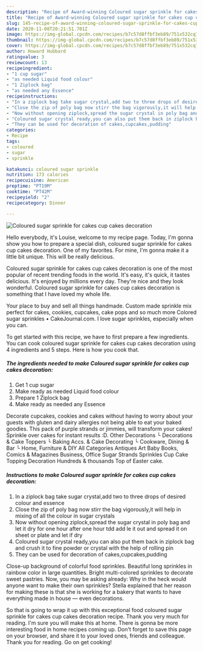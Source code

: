 ```yaml
---
description: "Recipe of Award-winning Coloured sugar sprinkle for cakes cup cakes decoration"
title: "Recipe of Award-winning Coloured sugar sprinkle for cakes cup cakes decoration"
slug: 145-recipe-of-award-winning-coloured-sugar-sprinkle-for-cakes-cup-cakes-decoration
date: 2020-11-08T20:21:51.701Z
image: https://img-global.cpcdn.com/recipes/b7c57d8ffbf3eb89/751x532cq70/coloured-sugar-sprinkle-for-cakes-cup-cakes-decoration-recipe-main-photo.jpg
thumbnail: https://img-global.cpcdn.com/recipes/b7c57d8ffbf3eb89/751x532cq70/coloured-sugar-sprinkle-for-cakes-cup-cakes-decoration-recipe-main-photo.jpg
cover: https://img-global.cpcdn.com/recipes/b7c57d8ffbf3eb89/751x532cq70/coloured-sugar-sprinkle-for-cakes-cup-cakes-decoration-recipe-main-photo.jpg
author: Howard Hubbard
ratingvalue: 3
reviewcount: 13
recipeingredient:
- "1 cup sugar"
- "as needed Liquid food colour"
- "1 Ziplock bag"
- "as needed any Essence"
recipeinstructions:
- "In a ziplock bag take sugar crystal,add two to three drops of desired colour and essence"
- "Close the zip of poly bag now stirr the bag vigorously,it will help in mixing of all the colour in sugar crystals"
- "Now without opening ziplock,spread the sugar crystal in poly bag and let it dry for one hour after one hour tdd add le it out and spread it on sheet or plate and let if dry"
- "Coloured sugar crystal ready,you can also put them back in ziplock bag and crush it to fine powder or crystal with the help of rolling pin"
- "They can be used for decoration of cakes,cupcakes,pudding"
categories:
- Recipe
tags:
- coloured
- sugar
- sprinkle

katakunci: coloured sugar sprinkle 
nutrition: 173 calories
recipecuisine: American
preptime: "PT19M"
cooktime: "PT42M"
recipeyield: "2"
recipecategory: Dinner

---
```



![Coloured sugar sprinkle for cakes cup cakes decoration](https://img-global.cpcdn.com/recipes/b7c57d8ffbf3eb89/751x532cq70/coloured-sugar-sprinkle-for-cakes-cup-cakes-decoration-recipe-main-photo.jpg)

Hello everybody, it's Louise, welcome to my recipe page. Today, I'm gonna show you how to prepare a special dish, coloured sugar sprinkle for cakes cup cakes decoration. One of my favorites. For mine, I'm gonna make it a little bit unique. This will be really delicious.

Coloured sugar sprinkle for cakes cup cakes decoration is one of the most popular of recent trending foods in the world. It's easy, it's quick, it tastes delicious. It's enjoyed by millions every day. They're nice and they look wonderful. Coloured sugar sprinkle for cakes cup cakes decoration is something that I have loved my whole life.

Your place to buy and sell all things handmade. Custom made sprinkle mix perfect for cakes, cookies, cupcakes, cake pops and so much more Colored sugar sprinkles • CakeJournal.com. I love sugar sprinkles, especially when you can.


To get started with this recipe, we have to first prepare a few ingredients. You can cook coloured sugar sprinkle for cakes cup cakes decoration using 4 ingredients and 5 steps. Here is how you cook that.

<!--inarticleads1-->

##### The ingredients needed to make Coloured sugar sprinkle for cakes cup cakes decoration:

1. Get 1 cup sugar
1. Make ready as needed Liquid food colour
1. Prepare 1 Ziplock bag
1. Make ready as needed any Essence


Decorate cupcakes, cookies and cakes without having to worry about your guests with gluten and dairy allergies not being able to eat your baked goodies. This pack of purple strands or jimmies, will transform your cakes! Sprinkle over cakes for instant results :D. Other Decorations └ Decorations &amp; Cake Toppers └ Baking Accs. &amp; Cake Decorating └ Cookware, Dining &amp; Bar └ Home, Furniture &amp; DIY All Categories Antiques Art Baby Books, Comics &amp; Magazines Business, Office Sugar Strands Sprinkles Cup Cake Topping Decoration Hundreds &amp; thousands Top of Easter cake. 

<!--inarticleads2-->

##### Instructions to make Coloured sugar sprinkle for cakes cup cakes decoration:

1. In a ziplock bag take sugar crystal,add two to three drops of desired colour and essence
1. Close the zip of poly bag now stirr the bag vigorously,it will help in mixing of all the colour in sugar crystals
1. Now without opening ziplock,spread the sugar crystal in poly bag and let it dry for one hour after one hour tdd add le it out and spread it on sheet or plate and let if dry
1. Coloured sugar crystal ready,you can also put them back in ziplock bag and crush it to fine powder or crystal with the help of rolling pin
1. They can be used for decoration of cakes,cupcakes,pudding


Close-up background of colorful food sprinkles. Beautiful long sprinkles in rainbow color in large quantities. Bright multi-colored sprinkles to decorate sweet pastries. Now, you may be asking already: Why in the heck would anyone want to make their own sprinkles? Stella explained that her reason for making these is that she is working for a bakery that wants to have everything made in house — even decorations. 

So that is going to wrap it up with this exceptional food coloured sugar sprinkle for cakes cup cakes decoration recipe. Thank you very much for reading. I'm sure you will make this at home. There is gonna be more interesting food in home recipes coming up. Don't forget to save this page on your browser, and share it to your loved ones, friends and colleague. Thank you for reading. Go on get cooking!
